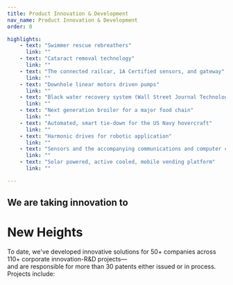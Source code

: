 ```yaml
---
title: Product Innovation & Development
nav_name: Product Innovation & Development
order: 0

highlights:
    - text: "Swimmer rescue rebreathers"
      link: ""
    - text: "Cataract removal technology"
      link: ""
    - text: "The connected railcar, 1A Certified sensors, and gateway"
      link: ""
    - text: "Downhole linear motors driven pumps"
      link: ""
    - text: "Black water recovery system (Wall Street Journal Technology Award)"
      link: ""
    - text: "Next generation broiler for a major food chain"
      link: ""
    - text: "Automated, smart tie-down for the US Navy hovercraft"
      link: ""
    - text: "Harmonic drives for robotic application"
      link: ""
    - text: "Sensors and the accompanying communications and computer controls"
      link: ""
    - text: "Solar powered, active cooled, mobile vending platform"
      link: "" 

---
```


<text-image image="/images/services/product-innovation-and-development/pid-1.png">
<template v-slot:left>

## We help discover
# Exceptional ideas

We don’t stumble onto great ideas. We clear a path
and welcome them in through the Immersive
Innovation™ process developed by PCDworks
founder, psychologist Mike Rainone.

The **Immersion Session™** innovation experience serves as a catalyst to expand the solution space beyond
the current thinking. Through it, you gain new insight into your own
understanding of the problem-the “aha” moment.

All told, our Immersive Innovation™ process allows your team to define and
decompose its problem, abandon preconceived notions, identify the solution
space, and develop new and innovative concepts within this solution space. This
all takes place at the PCDworks campus, where you're surrounded by the right
people, the right psychology, and the right tools and technology to quickly move
ideas to built out concepts. And most importantly, it's the perfect location for
distraction-free collaboration and breakthrough thinking.

</template>
</text-image>

<image-text image="/images/services/product-innovation-and-development/pid-2.png">
<template v-slot:right>

## Experience the power of
# many

Sometimes it's who you know in the world of innovation. And we know a
lot of people.

Over the past 25 years, we've built a trusted and diverse network of
technology and business experts from around the globe to provide the
most innovative thinking.

We don't shop our problems around to large crowd-sourced platforms.
After all, we work in some of the most highly proprietary environments,
and we understand the need for discretion and protection. By the same
token, we're not afraid to reach out and find the missing expertise if we
don't have it in-house (which doesn't happen often).

By bringing together a diverse multidisciplinary team, old ideas are
buried, new insights are identified and developed, and breakthrough
innovation occurs.

</template>
</image-text>

<text-image image="/images/services/product-innovation-and-development/pid-3.png">
<template v-slot:left>

## We'll help you create the next disruptive product.

To survive and thrive in today's competitive market, leading companies must
create better and more exciting new products. But real innovation comes
with plenty of roadblocks.

Because science, engineering, and design are at the heart of everything we
do, we can help you with each hurdle and every barrier standing between
you and the next great product.

That means a full array of scientific and instrumentation testing
capabilities, a diverse and experienced team, and an enormous network of
high-level specialists. With experience across a diverse group of industries,
we offer strong knowledge and skills in many fields and a unique talent for
cross-pollinating technological solutions.

We can help you at any stage in the new product development cycle. We dig
deeper, work smarter, and push science and technology further than it has
gone before to help you find the solution you need.

</template>
</text-image>


<highlights image="/images/highlights.png" :highlights="highlights">

## We are taking innovation to
# New Heights

To date, we've developed innovative solutions for 50+ companies across 110+ corporate innovation-R&D projects—\
and are responsible for more than 30 patents either issued or in process. Projects include:

</highlights>
